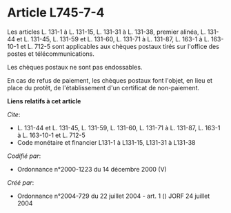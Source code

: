 # Article L745-7-4

Les articles L. 131-1 à L. 131-15, L. 131-31 à L. 131-38, premier alinéa, L. 131-44 et L. 131-45, L. 131-59 et L. 131-60, L.
131-71 à L. 131-87, L. 163-1 à L. 163-10-1 et L. 712-5 sont applicables aux chèques postaux tirés sur l'office des postes et
télécommunications.

Les chèques postaux ne sont pas endossables.

En cas de refus de paiement, les chèques postaux font l'objet, en lieu et place du protêt, de l'établissement d'un certificat
de non-paiement.

**Liens relatifs à cet article**

_Cite_:

  - L. 131-44 et L. 131-45, L. 131-59, L. 131-60, L. 131-71 à L. 131-87, L. 163-1 à L. 163-10-1 et L. 712-5
  - Code monétaire et financier L131-1 à L131-15, L131-31 à L131-38

_Codifié par_:

  - Ordonnance n°2000-1223 du 14 décembre 2000 (V)

_Créé par_:

  - Ordonnance n°2004-729 du 22 juillet 2004 - art. 1 () JORF 24 juillet 2004
